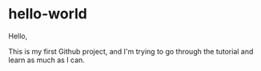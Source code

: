 # hello-world

Hello,

This is my first Github project, and I'm trying to go through the tutorial and learn as much as I can.
